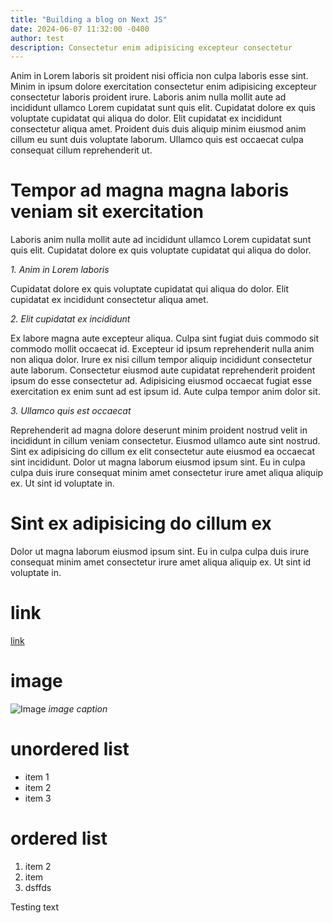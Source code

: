 ```yaml
---
title: "Building a blog on Next JS"
date: 2024-06-07 11:32:00 -0400
author: test
description: Consectetur enim adipisicing excepteur consectetur
---
```


Anim in Lorem laboris sit proident nisi officia non culpa laboris esse sint. Minim in ipsum dolore exercitation consectetur enim adipisicing excepteur consectetur laboris proident irure. Laboris anim nulla mollit aute ad incididunt ullamco Lorem cupidatat sunt quis elit. Cupidatat dolore ex quis voluptate cupidatat qui aliqua do dolor. Elit cupidatat ex incididunt consectetur aliqua amet. Proident duis duis aliquip minim eiusmod anim cillum eu sunt duis voluptate laborum. Ullamco quis est occaecat culpa consequat cillum reprehenderit ut.

# Tempor ad magna magna laboris veniam sit exercitation

Laboris anim nulla mollit aute ad incididunt ullamco Lorem cupidatat sunt quis elit. Cupidatat dolore ex quis voluptate cupidatat qui aliqua do dolor.

_1. Anim in Lorem laboris_

Cupidatat dolore ex quis voluptate cupidatat qui aliqua do dolor. Elit cupidatat ex incididunt consectetur aliqua amet.

_2. Elit cupidatat ex incididunt_

Ex labore magna aute excepteur aliqua. Culpa sint fugiat duis commodo sit commodo mollit occaecat id. Excepteur id ipsum reprehenderit nulla anim non aliqua dolor. Irure ex nisi cillum tempor aliquip incididunt consectetur aute laborum. Consectetur eiusmod aute cupidatat reprehenderit proident ipsum do esse consectetur ad. Adipisicing eiusmod occaecat fugiat esse exercitation ex enim sunt ad est ipsum id. Aute culpa tempor anim dolor sit.

_3. Ullamco quis est occaecat_

Reprehenderit ad magna dolore deserunt minim proident nostrud velit in incididunt in cillum veniam consectetur. Eiusmod ullamco aute sint nostrud. Sint ex adipisicing do cillum ex elit consectetur aute eiusmod ea occaecat sint incididunt. Dolor ut magna laborum eiusmod ipsum sint. Eu in culpa culpa duis irure consequat minim amet consectetur irure amet aliqua aliquip ex. Ut sint id voluptate in.

# Sint ex adipisicing do cillum ex

Dolor ut magna laborum eiusmod ipsum sint. Eu in culpa culpa duis irure consequat minim amet consectetur irure amet aliqua aliquip ex. Ut sint id voluptate in.

# link

[link](https://google.com)

# image

![Image](/img/blog/temp-image.jpeg)
_image caption_

# unordered list

- item 1
- item 2
- item 3

# ordered list

1. item 2
2. item
3. dsffds

Testing text
